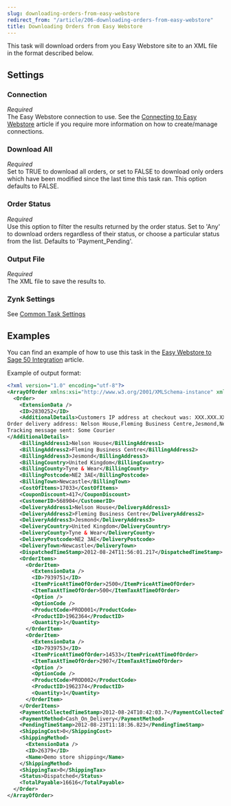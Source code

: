 ```yaml
---
slug: downloading-orders-from-easy-webstore
redirect_from: "/article/206-downloading-orders-from-easy-webstore"
title: Downloading Orders from Easy Webstore
---
```

This task will download orders from you Easy Webstore site to an XML file in the format described below.

## Settings
### Connection
_Required_  
The Easy Webstore connection to use.  See the [Connecting to Easy Webstore](connecting-to-easy-webstore) article if you require more information on how to create/manage connections.

### Download All
_Required_  
Set to TRUE to download all orders, or set to FALSE to download only orders which have been modified since the last time this task ran. This option defaults to FALSE.

### Order Status
_Required_  
Use this option to filter the results returned by the order status. Set to 'Any' to download orders regardless of their status, or choose a particular status from the list. Defaults to 'Payment\_Pending'.

### Output File
_Required_  
The XML file to save the results to.

### Zynk Settings
See [Common Task Settings](common-task-settings)

## Examples
You can find an example of how to use this task in the [Easy Webstore to Sage 50 Integration](466-easy-webstore-to-sage-50-integration) article.

Example of output format:

```xml
<?xml version="1.0" encoding="utf-8"?>
<ArrayOfOrder xmlns:xsi="http://www.w3.org/2001/XMLSchema-instance" xmlns:xsd="http://www.w3.org/2001/XMLSchema">
  <Order>
    <ExtensionData />
    <ID>2830252</ID>
    <AdditionalDetails>Customers IP address at checkout was: XXX.XXX.XXX.XXX
Order delivery address: Nelson House,Fleming Business Centre,Jesmond,Newcastle,Tyne & Wear,NE2 3AE,United Kingdom
Tracking message sent: Some Courier
</AdditionalDetails>
    <BillingAddress1>Nelson House</BillingAddress1>
    <BillingAddress2>Fleming Business Centre</BillingAddress2>
    <BillingAddress3>Jesmond</BillingAddress3>
    <BillingCountry>United Kingdom</BillingCountry>
    <BillingCounty>Tyne & Wear</BillingCounty>
    <BillingPostcode>NE2 3AE</BillingPostcode>
    <BillingTown>Newcastle</BillingTown>
    <CostOfItems>17033</CostOfItems>
    <CouponDiscount>417</CouponDiscount>
    <CustomerID>568904</CustomerID>
    <DeliveryAddress1>Nelson House</DeliveryAddress1>
    <DeliveryAddress2>Fleming Business Centre</DeliveryAddress2>
    <DeliveryAddress3>Jesmond</DeliveryAddress3>
    <DeliveryCountry>United Kingdom</DeliveryCountry>
    <DeliveryCounty>Tyne & Wear</DeliveryCounty>
    <DeliveryPostcode>NE2 3AE</DeliveryPostcode>
    <DeliveryTown>Newcastle</DeliveryTown>
    <DispatchedTimeStamp>2012-08-24T11:56:01.217</DispatchedTimeStamp>
    <OrderItems>
      <OrderItem>
        <ExtensionData />
        <ID>7939751</ID>
        <ItemPriceAtTimeOfOrder>2500</ItemPriceAtTimeOfOrder>
        <ItemTaxAtTimeOfOrder>500</ItemTaxAtTimeOfOrder>
        <Option />
        <OptionCode />
        <ProductCode>PROD001</ProductCode>
        <ProductID>1962364</ProductID>
        <Quantity>1</Quantity>
      </OrderItem>
      <OrderItem>
        <ExtensionData />
        <ID>7939753</ID>
        <ItemPriceAtTimeOfOrder>14533</ItemPriceAtTimeOfOrder>
        <ItemTaxAtTimeOfOrder>2907</ItemTaxAtTimeOfOrder>
        <Option />
        <OptionCode />
        <ProductCode>PROD002</ProductCode>
        <ProductID>1962374</ProductID>
        <Quantity>1</Quantity>
      </OrderItem>
    </OrderItems>
    <PaymentCollectedTimeStamp>2012-08-24T10:42:03.7</PaymentCollectedTimeStamp>
    <PaymentMethod>Cash_On_Delivery</PaymentMethod>
    <PendingTimeStamp>2012-08-23T11:18:36.823</PendingTimeStamp>
    <ShippingCost>0</ShippingCost>
    <ShippingMethod>
      <ExtensionData />
      <ID>26379</ID>
      <Name>Demo store shipping</Name>
    </ShippingMethod>
    <ShippingTax>0</ShippingTax>
    <Status>Dispatched</Status>
    <TotalPayable>16616</TotalPayable>
  </Order>
</ArrayOfOrder>
```